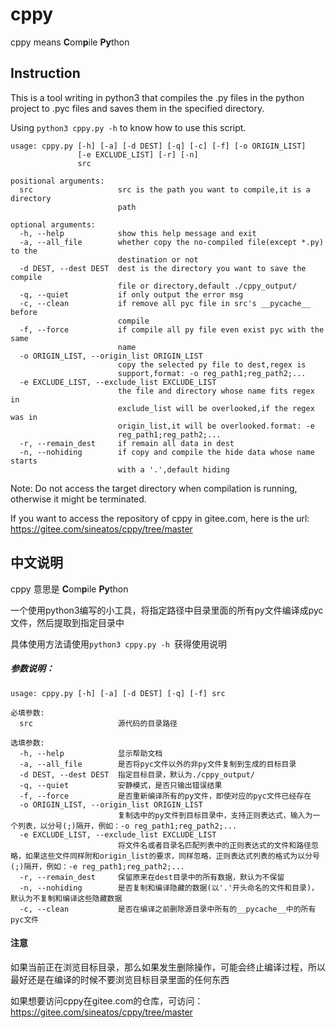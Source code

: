 # cppy

cppy means **C**om**p**ile **Py**thon

## Instruction

This is a tool writing in python3 that compiles the .py files in the python project to .pyc files and saves them in the specified directory.

Using `python3 cppy.py -h` to know how to use this script.

```
usage: cppy.py [-h] [-a] [-d DEST] [-q] [-c] [-f] [-o ORIGIN_LIST]
               [-e EXCLUDE_LIST] [-r] [-n]
               src

positional arguments:
  src                   src is the path you want to compile,it is a directory
                        path

optional arguments:
  -h, --help            show this help message and exit
  -a, --all_file        whether copy the no-compiled file(except *.py) to the
                        destination or not
  -d DEST, --dest DEST  dest is the directory you want to save the compile
                        file or directory,default ./cppy_output/
  -q, --quiet           if only output the error msg
  -c, --clean           if remove all pyc file in src's __pycache__ before
                        compile
  -f, --force           if compile all py file even exist pyc with the same
                        name
  -o ORIGIN_LIST, --origin_list ORIGIN_LIST
                        copy the selected py file to dest,regex is
                        support,format: -o reg_path1;reg_path2;...
  -e EXCLUDE_LIST, --exclude_list EXCLUDE_LIST
                        the file and directory whose name fits regex in
                        exclude_list will be overlooked,if the regex was in
                        origin_list,it will be overlooked.format: -e
                        reg_path1;reg_path2;...
  -r, --remain_dest     if remain all data in dest
  -n, --nohiding        if copy and compile the hide data whose name starts
                        with a '.',default hiding

```

Note: Do not access the target directory when compilation is running, otherwise it might be terminated.

If you want to access the repository of cppy in gitee.com, here is the url: https://gitee.com/sineatos/cppy/tree/master

## 中文说明

cppy 意思是 **C**om**p**ile **Py**thon

一个使用python3编写的小工具，将指定路径中目录里面的所有py文件编译成pyc文件，然后提取到指定目录中

具体使用方法请使用```python3 cppy.py -h ```获得使用说明

##### 参数说明：
```
usage: cppy.py [-h] [-a] [-d DEST] [-q] [-f] src

必填参数:
  src                   源代码的目录路径

选填参数:
  -h, --help            显示帮助文档
  -a, --all_file        是否将pyc文件以外的非py文件复制到生成的目标目录
  -d DEST, --dest DEST  指定目标目录，默认为./cppy_output/
  -q, --quiet           安静模式，是否只输出错误结果
  -f, --force           是否重新编译所有的py文件，即使对应的pyc文件已经存在
  -o ORIGIN_LIST, --origin_list ORIGIN_LIST
                        复制选中的py文件到目标目录中，支持正则表达式，输入为一个列表，以分号(;)隔开，例如：-o reg_path1;reg_path2;...
  -e EXCLUDE_LIST, --exclude_list EXCLUDE_LIST
                        将文件名或者目录名匹配列表中的正则表达式的文件和路径忽略，如果这些文件同样附和origin_list的要求，同样忽略，正则表达式列表的格式为以分号(;)隔开，例如：-e reg_path1;reg_path2;...
  -r, --remain_dest     保留原来在dest目录中的所有数据，默认为不保留
  -n, --nohiding        是否复制和编译隐藏的数据(以'.'开头命名的文件和目录)，默认为不复制和编译这些隐藏数据
  -c, --clean			是否在编译之前删除源目录中所有的__pycache__中的所有pyc文件
```

#### 注意

如果当前正在浏览目标目录，那么如果发生删除操作，可能会终止编译过程，所以最好还是在编译的时候不要浏览目标目录里面的任何东西

如果想要访问cppy在gitee.com的仓库，可访问：https://gitee.com/sineatos/cppy/tree/master